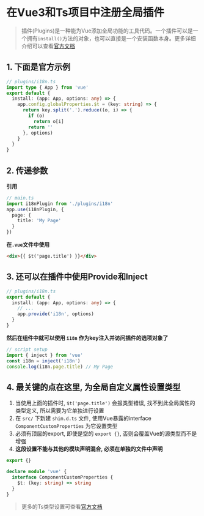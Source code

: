 # 在Vue3和Ts项目中注册全局插件

> 插件(Plugins)是一种能为Vue添加全局功能的工具代码。一个插件可以是一个拥有`install()`方法的对象，也可以直接是一个安装函数本身。更多详细介绍可以查看[官方文档](https://cn.vuejs.org/guide/reusability/plugins.html)

## 1. 下面是官方示例

```ts
// plugins/i18n.ts
import type { App } from 'vue'
export default {
  install: (app: App, options: any) => {
    app.config.globalProperties.$t = (key: string) => {
      return key.split('.').reduce((o, i) => {
        if (o)
          return o[i]
        return ''
      }, options)
    }
  }
}
```

## 2. 传递参数

**引用**

```ts
// main.ts
import i18nPlugin from './plugins/i18n'
app.use(i18nPlugin, {
  page: {
    title: 'My Page'
  }
})
```

**在`.vue`文件中使用**

```html
<div>{{ $t('page.title') }}</div>
```

## 3. 还可以在插件中使用Provide和Inject

```ts
// plugins/i18n.ts
export default {
  install: (app: App, options: any) => {
    // ...
    app.provide('i18n', options)
  }
}
```

**然后在组件中就可以使用 `i18n` 作为key注入并访问插件的选项对象了**

```ts
// script setup
import { inject } from 'vue'
const i18n = inject('i18n')
console.log(i18n.page.title) // My Page
```

## 4. 最关键的点在这里, 为全局自定义属性设置类型

1. 当使用上面的插件时, `$t('page.title')` 会报类型错误, 找不到此全局属性的类型定义, 所以需要为它单独进行设置
2. 在 `src/` 下新建 `shim.d.ts` 文件, 使用Vue暴露的interface `ComponentCustomProperties` 为它设置类型
3. 必须有顶层的export, 即使是空的 `export {}`, 否则会覆盖Vue的源类型而不是增强
4. **这段设置不能与其他的模块声明混合, 必须在单独的文件中声明**

```ts
export {}

declare module 'vue' {
  interface ComponentCustomProperties {
    $t: (key: string) => string
  }
}
```

> 更多的Ts类型设置可查看[官方文档](https://vuejs.org/guide/typescript/options-api.html#augmenting-global-properties)
